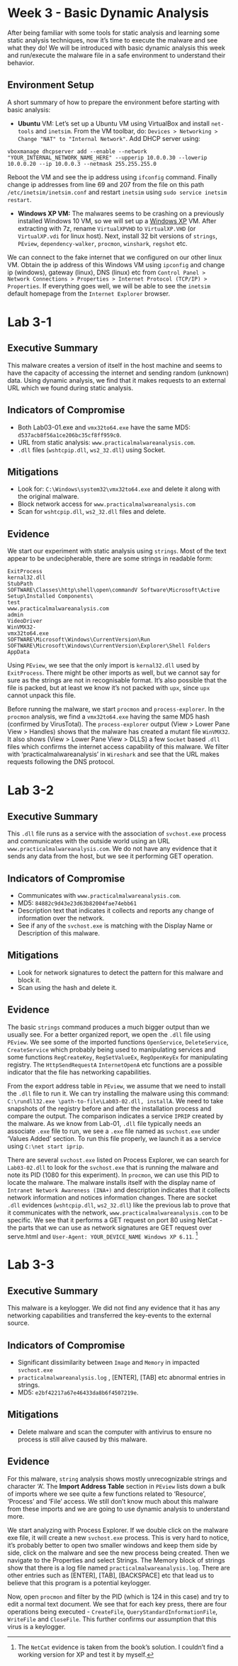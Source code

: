 # Week 3 - Basic Dynamic Analysis 

After being familiar with some tools for static analysis and learning some static analysis techniques, now it’s time to execute the malware and see what they do! We will be introduced with basic dynamic analysis this week and run/execute the malware file in a safe environment to understand their behavior. 

## Environment Setup

A short summary of how to prepare the environment before starting with basic analysis:

- **Ubuntu** VM: Let’s set up a Ubuntu VM using VirtualBox and install `net-tools` and `inetsim`. From the VM toolbar, do: `Devices > Networking > Change "NAT" to "Internal Network"`. Add DHCP server using:

`vboxmanage dhcpserver add --enable --network "YOUR_INTERNAL_NETWORK_NAME_HERE" --upperip 10.0.0.30 --lowerip 10.0.0.20 --ip 10.0.0.3 --netmask 255.255.255.0`

Reboot the VM and see the ip address using `ifconfig` command. Finally change ip addresses from line 69 and 207 from the file on this path `/etc/inetsim/inetsim.conf` and restart `inetsim` using `sudo service inetsim restart`.

- **Windows XP VM:** The malwares seems to be crashing on a previously installed Windows 10 VM, so we will set up a [Windows XP](https://download.cnet.com/Windows-XP-Mode/3001-18513_4-77683344.html) VM. After extracting with 7z, rename `VirtualXPVHD` to `VirtualXP.VHD` (or `VirtualXP.vdi` for linux host). Next, install 32 bit versions of `strings`, `PEview`, `dependency-walker`, `procmon`, `winshark`, `regshot` etc.

We can connect to the fake internet that we configured on our other linux VM. Obtain the ip address of this Windows VM using `ipconfig` and change ip (windows), gateway (linux), DNS (linux) etc from `Control Panel > Network Connections > Properties > Internet Protocol (TCP/IP) > Properties`. If everything goes well, we will be able to see the `inetsim` default homepage from the `Internet Explorer` browser.

# Lab 3-1

## Executive Summary

This malware creates a version of itself in the host machine and seems to have the capacity of accessing the internet and sending random (unknown) data. Using dynamic analysis, we find that it makes requests to an external URL which we found during static analysis. 

## Indicators of Compromise

- Both Lab03-01.exe and `vmx32to64.exe` have the same MD5: `d537acb8f56a1ce206bc35cf8ff959c0`. 
- URL from static analysis: `www.practicalmalwareanalysis.com`.
- `.dll` files (`wshtcpip.dll`, `ws2_32.dll`) using Socket.

## Mitigations

- Look for: `C:\Windows\system32\vmx32to64.exe` and delete it along with the original malware.
- Block network access for `www.practicalmalwareanalysis.com`
- Scan for `wshtcpip.dll`, `ws2_32.dll` files and delete.

## Evidence

We start our experiment with static analysis using `strings`. Most of the text appear to be undecipherable, there are some strings in readable form:

```
ExitProcess
kernal32.dll
StubPath
SOFTWARE\Classes\http\shell\open\commandV Software\Microsoft\Active Setup\Installed Components\
test
www.practicalmalwareanalysis.com
admin
VideoDriver
WinVMX32-
vmx32to64.exe
SOFTWARE\Microsoft\Windows\CurrentVersion\Run SOFTWARE\Microsoft\Windows\CurrentVersion\Explorer\Shell Folders AppData
```

Using `PEview`, we see that the only import is `kernal32.dll` used by `ExitProcess`. There might be other imports as well, but we cannot say for sure as the strings are not in recognisable format. It’s also possible that the file is packed, but at least we know it’s not packed with `upx`, since `upx` cannot unpack this file. 

Before running the malware, we start `procmon` and `process-explorer`. In the `procmon` analysis, we find a `vmx32to64.exe` having the same MD5 hash (confirmed by VirusTotal). The `process-explorer` output (View > Lower Pane View > Handles) shows that the malware has created a mutant file `WinVMX32`. It also shows (View > Lower Pane View > DLLS) a few `Socket` based `.dll` files which confirms the internet access capability of this malware. We filter with ‘practicalmalwareanalysis’ in `Wireshark` and see that the URL makes requests following the DNS protocol.

# Lab 3-2

## Executive Summary

This `.dll` file runs as a service with the association of `svchost.exe` process and communicates with the outside world using an URL `www.practicalmalwareanalysis.com`. We do not have any evidence that it sends any data from the host, but we see it performing GET operation.

## Indicators of Compromise

- Communicates with `www.practicalmalwareanalysis.com`.
- MD5: `84882c9d43e23d63b82004fae74ebb61`
- Description text that indicates it collects and reports any change of information over the network.
- See if any of the `svchost.exe` is matching with the Display Name or Description of this malware.

## Mitigations

- Look for network signatures to detect the pattern for this malware and block it.
- Scan using the hash and delete it.


## Evidence

The basic `strings` command produces a much bigger output than we usually see. For a better organized report, we open the `.dll` file using `PEview`. We see some of the imported functions `OpenService`, `DeleteService`, `CreateService` which probably being used to manipulating services and some functions `RegCreateKey`, `RegSetValueEx`, `RegOpenKeyEx` for manipulating registry. The `HttpSendRequestA` `InternetOpenA` etc functions are a possible indicator that the file has networking capabilities.

From the export address table in `PEview`, we assume that we need to install the `.dll` file to run it. We can try installing the malware using this command: `C:\rundll32.exe \path-to-file\Lab03-02.dll, installA`. We need to take snapshots of the registry before and after the installation process and compare the output. The comparison indicates a service `IPRIP` created by the malware. As we know from Lab-01, `.dll` file typically needs an associate `.exe` file to run, we see a `.exe` file named as `svchost.exe` under ‘Values Added’ section. To run this file properly, we launch it as a service using `C:\net start iprip`. 

There are several `svchost.exe` listed on Process Explorer, we can search for `Lab03-02.dll` to look for the `svchost.exe` that is running the malware and note its PID (1080 for this experiment). In `procmon`, we can use this PID to locate the malware. The malware installs itself with the display name of `Intranet Network Awareness (INA+)` and description indicates that it collects network information and notices information changes. There are socket `.dll` evidences (`wshtcpip.dll`, `ws2_32.dll`) like the previous lab to prove that it communicates with the network, `www.practicalmalwareanalysis.com` to be specific. We see that it performs a GET request on port 80 using NetCat - the parts that we can use as network signatures are GET request over serve.html and `User-Agent: YOUR_DEVICE_NAME Windows XP 6.11`. [^1]

[^1]: The `NetCat` evidence is taken from the book’s solution. I couldn’t find a working version for XP and test it by myself.


# Lab 3-3

## Executive Summary

This malware is a keylogger. We did not find any evidence that it has any networking capabilities and transferred the key-events to the external source.

## Indicators of Compromise

- Significant dissimilarity between `Image` and `Memory` in impacted `svchost.exe`
- `practicalmalwareanalysis.log` , [ENTER], [TAB] etc abnormal entries in strings.
- MD5: `e2bf42217a67e46433da8b6f4507219e`.

## Mitigations

- Delete malware and scan the computer with antivirus to ensure no process is still alive caused by this malware.

## Evidence

For this malware, `string` analysis shows mostly unrecognizable strings and character ‘A’. The **Import Address Table** section in `PEview` lists down a bulk of imports where we see quite a few functions related to ‘Resource’, ‘Process’ and ‘File’ access. We still don’t know much about this malware from these imports and we are going to use dynamic analysis to understand more.

We start analyzing with Process Explorer. If we double click on the malware exe file, it will create a new `svchost.exe` process. This is very hard to notice, it’s probably better to open two smaller windows and keep them side by side, click on the malware and see the new process being created. Then we navigate to the Properties and select Strings. The Memory block of strings show that there is a log file named `practicalmalwareanalysis.log`. There are other entries such as [ENTER], [TAB], [BACKSPACE] etc that lead us to believe that this program is a potential keylogger. 

Now, open `procmon` and filter by the PID (which is 124 in this case) and try to edit a normal text document. We see that for each key press, there are four operations being executed - `CreateFile`, `QueryStandardInformationFile`, `WriteFile` and `CloseFile`. This further confirms our assumption that this virus is a keylogger.



